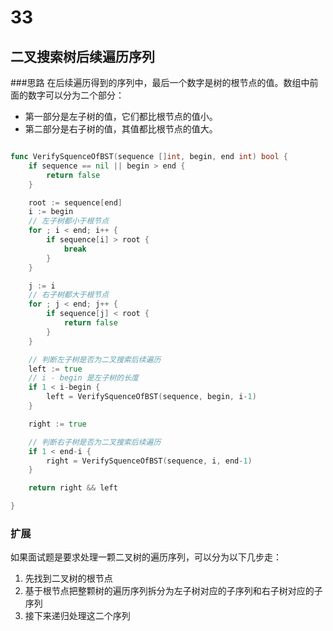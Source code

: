 # 33

## 二叉搜索树后续遍历序列

###思路
在后续遍历得到的序列中，最后一个数字是树的根节点的值。数组中前面的数字可以分为二个部分： 
- 第一部分是左子树的值，它们都比根节点的值小。
- 第二部分是右子树的值，其值都比根节点的值大。

```go

func VerifySquenceOfBST(sequence []int, begin, end int) bool {
	if sequence == nil || begin > end {
		return false
	}

	root := sequence[end]
	i := begin
	// 左子树都小于根节点
	for ; i < end; i++ {
		if sequence[i] > root {
			break
		}
	}

	j := i
	// 右子树都大于根节点
	for ; j < end; j++ {
		if sequence[j] < root {
			return false
		}
	}

	// 判断左子树是否为二叉搜索后续遍历
	left := true
	// i - begin 是左子树的长度
	if 1 < i-begin {
		left = VerifySquenceOfBST(sequence, begin, i-1)
	}

	right := true

	// 判断右子树是否为二叉搜索后续遍历
	if 1 < end-i {
		right = VerifySquenceOfBST(sequence, i, end-1)
	}

	return right && left

}

```

### 扩展

如果面试题是要求处理一颗二叉树的遍历序列，可以分为以下几步走：

1. 先找到二叉树的根节点
2. 基于根节点把整颗树的遍历序列拆分为左子树对应的子序列和右子树对应的子序列
3. 接下来递归处理这二个序列